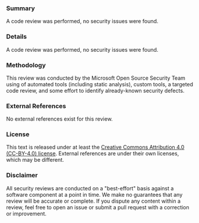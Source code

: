 <!--
publication-state: published
access: public
author: "Microsoft OSS Security Team <oss-security-team@microsoft.com>"
domain: security
methodology-summary: static-analysis;code-review;web-search
opinion: secure
package-urls:
- "pkg:npm/left-pad@1.3.0"
review-date: 2019-04-08
scope: implementation/full
schema-version: 1.0
severity: not-applicable
SPDX-License-Identifier: CC-BY-4.0
-->

### Summary

A code review was performed, no security issues were found.

### Details

A code review was performed, no security issues were found.

### Methodology

This review was conducted by the Microsoft Open Source Security Team using of automated
tools (including static analysis), custom tools, a targeted code review, and some
effort to identify already-known security defects.

### External References

No external references exist for this review.

### License

This text is released under at least the
[Creative Commons Attribution 4.0 (CC-BY-4.0) license](https://creativecommons.org/licenses/by/4.0/legalcode.txt).
External references are under their own licenses, which may be different.

### Disclaimer

All security reviews are conducted on a "best-effort" basis against a software
component at a point in time. We make no guarantees that any review will be accurate
or complete. If you dispute any content within a review, feel free to open an issue
or submit a pull request with a correction or improvement.